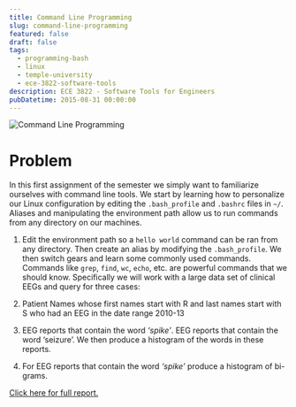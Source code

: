 ```yaml
---
title: Command Line Programming
slug: command-line-programming
featured: false
draft: false
tags:
  - programming-bash
  - linux
  - temple-university
  - ece-3822-software-tools
description: ECE 3822 - Software Tools for Engineers
pubDatetime: 2015-08-31 00:00:00
---
```


![Command Line Programming](@assets/images/3822_software_tools/simple-bash-scripting.png)

# Problem

In this first assignment of the semester we simply want to familiarize
ourselves with command line tools. We start by learning how to personalize
our Linux configuration by editing the `.bash_profile` and `.bashrc` files in
`~/`. Aliases and manipulating the environment path allow us to run
commands from any directory on our machines.

1. Edit the environment path so a `hello world` command can be ran from
   any directory. Then create an alias by modifying the `.bash_profile`.
   We then switch gears and learn some commonly used commands. Commands like
   `grep`, `find`, `wc`, `echo`, etc. are powerful commands that we should
   know. Specifically we will work with a large data set of clinical EEGs and
   query for three cases:

2. Patient Names whose first names start with R and last names start with
   S who had an EEG in the date range 2010-13

3. EEG reports that contain the word _‘spike’_. EEG reports that contain the
   word ‘seizure’. We then produce a histogram of the words in these reports.

4. For EEG reports that contain the word _‘spike’_ produce a histogram of
   bi-grams.

[Click here for full report.](/public/assets/files/20150831_trejo_devin_hw1.pdf)
